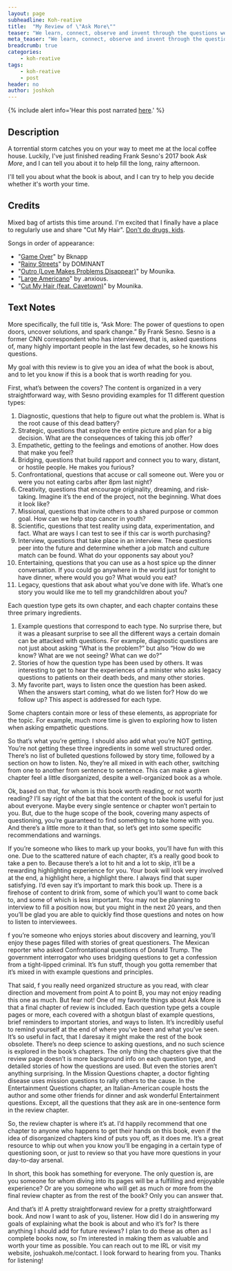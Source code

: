 ```yaml
---
layout: page
subheadline: Koh-reative
title:  "My Review of \"Ask More\""
teaser: "We learn, connect, observe and invent through the questions we ask."
meta_teaser: "We learn, connect, observe and invent through the questions we ask."
breadcrumb: true
categories:
    - koh-reative
tags:
    - koh-reative
    - post
header: no
author: joshkoh
---
```


{% include alert info='Hear this post narrated <a
href="/audio/06-ask-more.mp3">here</a>.' %}

## Description

A torrential storm catches you on your way to meet me at the local coffee house.
Luckily, I've just finished reading Frank Sesno's 2017 book *Ask More*, and I
can tell you about it to help fill the long, rainy afternoon.

I'll tell you about what the book is about, and I can try to help you decide
whether it's worth your time.

## Credits

Mixed bag of artists this time around. I'm excited that I finally have a place
to regularly use and share "Cut My Hair". [Don't do drugs,
kids](https://twitter.com/Jet0o/status/974072482503319553).

Songs in order of appearance:

- "[Game Over](https://bknapp.bandcamp.com/album/snes-beats-vol-3)" by Bknapp
- "[Rainy Streets](https://soundcloud.com/primaryflow/rainy-streets)" by
  DOMINANT
- "[Outro (Love Makes Problems
  Disappear)](https://mounika.bandcamp.com/album/how-are-you)" by Mounika.
- "[Large Americano](https://anxioussounds.bandcamp.com/track/large-americano)"
  by .anxious.
- "[Cut My Hair (feat.
  Cavetown)](https://mounika.bandcamp.com/album/how-are-you)" by Mounika.

## Text Notes

More specifically, the full title is, “Ask More: The power of questions to open
doors, uncover solutions, and spark change.” By Frank Sesno. Sesno is a former
CNN correspondent who has interviewed, that is, asked questions of, many highly
important people in the last few decades, so he knows his questions.

My goal with this review is to give you an idea of what the book is about, and
to let you know if this is a book that is worth reading for you.

First, what’s between the covers? The content is organized in a very
straightforward way, with Sesno providing examples for 11 different question
types:

1. Diagnostic, questions that help to figure out what the problem is. What is
   the root cause of this dead battery?
2. Strategic, questions that explore the entire picture and plan for a big
   decision. What are the consequences of taking this job offer?
3. Empathetic, getting to the feelings and emotions of another. How does that
   make you feel?
4. Bridging, questions that build rapport and connect you to wary, distant, or
   hostile people. He makes you furious?
5. Confrontational, questions that accuse or call someone out. Were you or were
   you not eating carbs after 8pm last night?
6. Creativity, questions that encourage originality, dreaming, and risk-taking.
   Imagine it’s the end of the project, not the beginning. What does it look
   like?
7. Missional, questions that invite others to a shared purpose or common goal.
   How can we help stop cancer in youth?
8. Scientific, questions that test reality using data, experimentation, and
   fact. What are ways I can test to see if this car is worth purchasing?
9. Interview, questions that take place in an interview. These questions peer
   into the future and determine whether a job match and culture match can be
   found. What do your opponents say about you?
10. Entertaining, questions that you can use as a host spice up the dinner
    conversation. If you could go anywhere in the world just for tonight to have
    dinner, where would you go? What would you eat?
11. Legacy, questions that ask about what you’ve done with life. What’s one
    story you would like me to tell my grandchildren about you?

Each question type gets its own chapter, and each chapter contains these three
primary ingredients.

1. Example questions that correspond to each type. No surprise there, but it was
   a pleasant surprise to see all the different ways a certain domain can be
   attacked with questions. For example, diagnostic questions are not just about
   asking “What is the problem?” but also “How do we know? What are we not
   seeing? What can we do?”
2. Stories of how the question type has been used by others. It was interesting
   to get to hear the experiences of a minister who asks legacy questions to
   patients on their death beds, and many other stories.
3. My favorite part, ways to listen once the question has been asked. When the
   answers start coming, what do we listen for? How do we follow up? This aspect
   is addressed for each type.

Some chapters contain more or less of these elements, as appropriate for the
topic. For example, much more time is given to exploring how to listen when
asking empathetic questions.

So that’s what you’re getting. I should also add what you’re NOT getting. You’re
not getting these three ingredients in some well structured order. There’s no
list of bulleted questions followed by story time, followed by a section on how
to listen. No, they’re all mixed in with each other, switching from one to
another from sentence to sentence. This can make a given chapter feel a little
disorganized, despite a well-organized book as a whole.

Ok, based on that, for whom is this book worth reading, or not worth reading?
I’ll say right of the bat that the content of the book is useful for just about
everyone. Maybe every single sentence or chapter won’t pertain to you. But, due
to the huge scope of the book, covering many aspects of questioning, you’re
guaranteed to find something to take home with you. And there’s a little more to
it than that, so let’s get into some specific recommendations and warnings.

If you’re someone who likes to mark up your books, you’ll have fun with this
one. Due to the scattered nature of each chapter, it’s a really good book to
take a pen to. Because there’s a lot to hit and a lot to skip, it’ll be a
rewarding highlighting experience for you. Your book will look very involved at
the end, a highlight here, a highlight there. I always find that super
satisfying. I’d even say it’s important to mark this book up. There is a
firehose of content to drink from, some of which you’ll want to come back to,
and some of which is less important. You may not be planning to interview to
fill a position now, but you might in the next 20 years, and then you’ll be glad
you are able to quickly find those questions and notes on how to listen to
interviewees.

f you’re someone who enjoys stories about discovery and learning, you’ll enjoy
these pages filled with stories of great questioners. The Mexican reporter who
asked Confrontational questions of Donald Trump. The government interrogator who
uses bridging questions to get a confession from a tight-lipped criminal. It’s
fun stuff, though you gotta remember that it’s mixed in with example questions
and principles.

That said, f you really need organized structure as you read, with clear
direction and movement from point A to point B, you may not enjoy reading this
one as much. But fear not! One of my favorite things about Ask More is that a
final chapter of review is included. Each question type gets a couple pages or
more, each covered with a shotgun blast of example questions, brief reminders to
important stories, and ways to listen. It’s incredibly useful to remind yourself
at the end of where you’ve been and what you’ve seen. It’s so useful in fact,
that I daresay it might make the rest of the book obsolete. There’s no deep
science to asking questions, and no such science is explored in the book’s
chapters. The only thing the chapters give that the review page doesn’t is more
background info on each question type, and detailed stories of how the questions
are used. But even the stories aren’t anything surprising. In the Mission
Questions chapter, a doctor fighting disease uses mission questions to rally
others to the cause. In the Entertainment Questions chapter, an Italian-American
couple hosts the author and some other friends for dinner and ask wonderful
Entertainment questions. Except, all the questions that they ask are in
one-sentence form in the review chapter.

So, the review chapter is where it’s at. I’d happily recommend that one chapter
to anyone who happens to get their hands on this book, even if the idea of
disorganized chapters kind of puts you off, as it does me. It’s a great resource
to whip out when you know you’ll be engaging in a certain type of questioning
soon, or just to review so that you have more questions in your day-to-day
arsenal.

In short, this book has something for everyone. The only question is, are you
someone for whom diving into its pages will be a fulfilling and enjoyable
experience? Or are you someone who will get as much or more from the final
review chapter as from the rest of the book? Only you can answer that.

And that’s it! A pretty straightforward review for a pretty straightforward
book. And now I want to ask of you, listener. How did I do in answering my goals
of explaining what the book is about and who it’s for? Is there anything I
should add for future reviews? I plan to do these as often as I complete books
now, so I’m interested in making them as valuable and worth your time as
possible. You can reach out to me IRL or visit my website, joshuakoh.me/contact.
I look forward to hearing from you. Thanks for listening!

